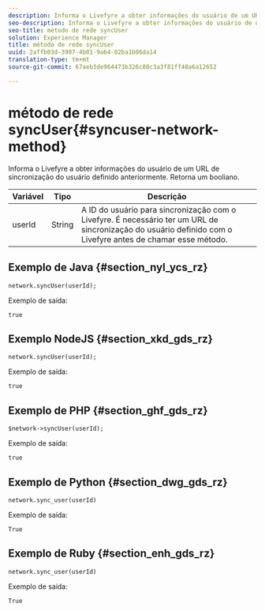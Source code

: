 ```yaml
---
description: Informa o Livefyre a obter informações do usuário de um URL de sincronização do usuário definido anteriormente. Retorna um booliano.
seo-description: Informa o Livefyre a obter informações do usuário de um URL de sincronização do usuário definido anteriormente. Retorna um booliano.
seo-title: método de rede syncUser
solution: Experience Manager
title: método de rede syncUser
uuid: 2affb03d-3907-4b01-9a64-02ba1b06da14
translation-type: tm+mt
source-git-commit: 67aeb3de964473b326c88c3a3f81ff48a6a12652

---
```



# método de rede syncUser{#syncuser-network-method}

Informa o Livefyre a obter informações do usuário de um URL de sincronização do usuário definido anteriormente. Retorna um booliano.

| Variável | Tipo | Descrição |
|--- |--- |--- |
| userId | String   | A ID do usuário para sincronização com o Livefyre. É necessário ter um URL de sincronização do usuário definido com o Livefyre antes de chamar esse método. |

## Exemplo de Java {#section_nyl_ycs_rz}

```
network.syncUser(userId); 
```

Exemplo de saída:

```
true
```

## Exemplo NodeJS {#section_xkd_gds_rz}

```
network.syncUser(userId); 
```

Exemplo de saída:

```
true
```

## Exemplo de PHP {#section_ghf_gds_rz}

```
$network->syncUser(userId); 
```

Exemplo de saída:

```
true
```

## Exemplo de Python {#section_dwg_gds_rz}

```
network.sync_user(userId) 
```

Exemplo de saída:

```
True
```

## Exemplo de Ruby {#section_enh_gds_rz}

```
network.sync_user(userId) 
```

Exemplo de saída:

```
True
```
